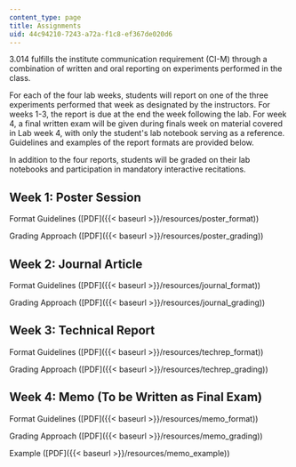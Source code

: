 ```yaml
---
content_type: page
title: Assignments
uid: 44c94210-7243-a72a-f1c8-ef367de020d6
---
```


3.014 fulfills the institute communication requirement (CI-M) through a combination of written and oral reporting on experiments performed in the class.

For each of the four lab weeks, students will report on one of the three experiments performed that week as designated by the instructors. For weeks 1-3, the report is due at the end the week following the lab. For week 4, a final written exam will be given during finals week on material covered in Lab week 4, with only the student's lab notebook serving as a reference. Guidelines and examples of the report formats are provided below.

In addition to the four reports, students will be graded on their lab notebooks and participation in mandatory interactive recitations.

Week 1: Poster Session
----------------------

Format Guidelines ([PDF]({{< baseurl >}}/resources/poster_format))

Grading Approach ([PDF]({{< baseurl >}}/resources/poster_grading))

Week 2: Journal Article
-----------------------

Format Guidelines ([PDF]({{< baseurl >}}/resources/journal_format))

Grading Approach ([PDF]({{< baseurl >}}/resources/journal_grading))

Week 3: Technical Report
------------------------

Format Guidelines ([PDF]({{< baseurl >}}/resources/techrep_format))

Grading Approach ([PDF]({{< baseurl >}}/resources/techrep_grading))

Week 4: Memo (To be Written as Final Exam)
------------------------------------------

Format Guidelines ([PDF]({{< baseurl >}}/resources/memo_format))

Grading Approach ([PDF]({{< baseurl >}}/resources/memo_grading))

Example ([PDF]({{< baseurl >}}/resources/memo_example))